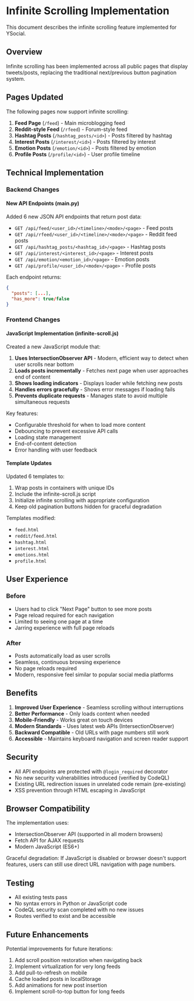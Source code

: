 # Infinite Scrolling Implementation

This document describes the infinite scrolling feature implemented for YSocial.

## Overview

Infinite scrolling has been implemented across all public pages that display tweets/posts, replacing the traditional next/previous button pagination system.

## Pages Updated

The following pages now support infinite scrolling:

1. **Feed Page** (`/feed`) - Main microblogging feed
2. **Reddit-style Feed** (`/rfeed`) - Forum-style feed
3. **Hashtag Posts** (`/hashtag_posts/<id>`) - Posts filtered by hashtag
4. **Interest Posts** (`/interest/<id>`) - Posts filtered by interest
5. **Emotion Posts** (`/emotion/<id>`) - Posts filtered by emotion
6. **Profile Posts** (`/profile/<id>`) - User profile timeline

## Technical Implementation

### Backend Changes

#### New API Endpoints (main.py)

Added 6 new JSON API endpoints that return post data:

- `GET /api/feed/<user_id>/<timeline>/<mode>/<page>` - Feed posts
- `GET /api/rfeed/<user_id>/<timeline>/<mode>/<page>` - Reddit feed posts
- `GET /api/hashtag_posts/<hashtag_id>/<page>` - Hashtag posts
- `GET /api/interest/<interest_id>/<page>` - Interest posts
- `GET /api/emotion/<emotion_id>/<page>` - Emotion posts
- `GET /api/profile/<user_id>/<mode>/<page>` - Profile posts

Each endpoint returns:
```json
{
  "posts": [...],
  "has_more": true/false
}
```

### Frontend Changes

#### JavaScript Implementation (infinite-scroll.js)

Created a new JavaScript module that:

1. **Uses IntersectionObserver API** - Modern, efficient way to detect when user scrolls near bottom
2. **Loads posts incrementally** - Fetches next page when user approaches end of content
3. **Shows loading indicators** - Displays loader while fetching new posts
4. **Handles errors gracefully** - Shows error messages if loading fails
5. **Prevents duplicate requests** - Manages state to avoid multiple simultaneous requests

Key features:
- Configurable threshold for when to load more content
- Debouncing to prevent excessive API calls
- Loading state management
- End-of-content detection
- Error handling with user feedback

#### Template Updates

Updated 6 templates to:
1. Wrap posts in containers with unique IDs
2. Include the infinite-scroll.js script
3. Initialize infinite scrolling with appropriate configuration
4. Keep old pagination buttons hidden for graceful degradation

Templates modified:
- `feed.html`
- `reddit/feed.html`
- `hashtag.html`
- `interest.html`
- `emotions.html`
- `profile.html`

## User Experience

### Before
- Users had to click "Next Page" button to see more posts
- Page reload required for each navigation
- Limited to seeing one page at a time
- Jarring experience with full page reloads

### After
- Posts automatically load as user scrolls
- Seamless, continuous browsing experience
- No page reloads required
- Modern, responsive feel similar to popular social media platforms

## Benefits

1. **Improved User Experience** - Seamless scrolling without interruptions
2. **Better Performance** - Only loads content when needed
3. **Mobile-Friendly** - Works great on touch devices
4. **Modern Standards** - Uses latest web APIs (IntersectionObserver)
5. **Backward Compatible** - Old URLs with page numbers still work
6. **Accessible** - Maintains keyboard navigation and screen reader support

## Security

- All API endpoints are protected with `@login_required` decorator
- No new security vulnerabilities introduced (verified by CodeQL)
- Existing URL redirection issues in unrelated code remain (pre-existing)
- XSS prevention through HTML escaping in JavaScript

## Browser Compatibility

The implementation uses:
- IntersectionObserver API (supported in all modern browsers)
- Fetch API for AJAX requests
- Modern JavaScript (ES6+)

Graceful degradation: If JavaScript is disabled or browser doesn't support features, users can still use direct URL navigation with page numbers.

## Testing

- All existing tests pass
- No syntax errors in Python or JavaScript code
- CodeQL security scan completed with no new issues
- Routes verified to exist and be accessible

## Future Enhancements

Potential improvements for future iterations:

1. Add scroll position restoration when navigating back
2. Implement virtualization for very long feeds
3. Add pull-to-refresh on mobile
4. Cache loaded posts in localStorage
5. Add animations for new post insertion
6. Implement scroll-to-top button for long feeds
